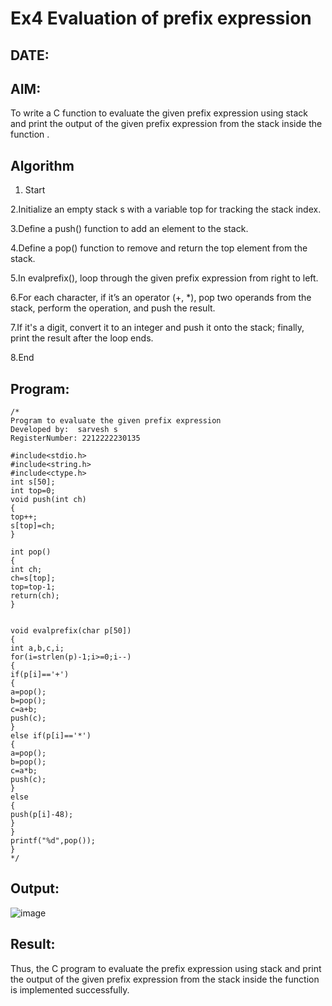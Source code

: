# Ex4 Evaluation of prefix expression
## DATE:
## AIM:
To write a C function to evaluate the given prefix expression using stack and print the output of the given prefix expression from the stack inside the function . 

## Algorithm
1. Start

2.Initialize an empty stack s with a variable top for tracking the stack index.

3.Define a push() function to add an element to the stack.

4.Define a pop() function to remove and return the top element from the stack.

5.In evalprefix(), loop through the given prefix expression from right to left.

6.For each character, if it’s an operator (+, *), pop two operands from the stack, perform the operation, and push the result.

7.If it's a digit, convert it to an integer and push it onto the stack; finally, print the result after the loop ends.

8.End  

## Program:
```
/*
Program to evaluate the given prefix expression
Developed by:  sarvesh s
RegisterNumber: 2212222230135

#include<stdio.h> 
#include<string.h> 
#include<ctype.h> 
int s[50]; 
int top=0; 
void push(int ch) 
{ 
top++; 
s[top]=ch; 
} 
 
int pop() 
{ 
int ch; 
ch=s[top]; 
top=top-1; 
return(ch); 
} 
  
  
void evalprefix(char p[50]) 
{ 
int a,b,c,i; 
for(i=strlen(p)-1;i>=0;i--) 
{ 
if(p[i]=='+') 
{ 
a=pop(); 
b=pop(); 
c=a+b; 
push(c); 
} 
else if(p[i]=='*') 
{ 
a=pop(); 
b=pop(); 
c=a*b; 
push(c); 
} 
else 
{ 
push(p[i]-48); 
} 
} 
printf("%d",pop()); 
} 
*/
```

## Output:

![image](https://github.com/user-attachments/assets/c2863f62-6d17-4b34-a202-2dc259e837dd)


## Result:
Thus, the C program to evaluate the prefix expression using stack and print the output of the given prefix expression from the stack inside the function is implemented successfully.
